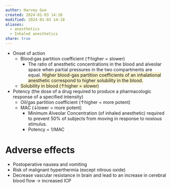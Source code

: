 ```yaml
---
author: Harvey Guo
created: 2024-01-03 14:18
modified: 2024-01-03 14:18
aliases:
  - anesthetics
  - Inhaled anesthetics
share: true
---
```

- Onset of action
	- Blood:gas partition coefficient (↑higher = slower)
		- The ratio of anesthetic concentrations in the blood and alveolar space when partial pressures in the two compartments are equal. <span style="background:rgba(240, 200, 0, 0.2)">Higher blood-gas partition coefficients of an inhalational anesthetic correspond to higher solubility in the blood.</span>
	- <span style="background:rgba(240, 200, 0, 0.2)">Solubility in blood (↑higher = slower)</span>
- Potency (the dose of a drug required to produce a pharmacologic response of a specified intensity)
	- Oil/gas partition coefficient (↑higher = more potent)
	- MAC (↓lower = more potent)
		- Minimum Alveolar Concentration (of inhaled anesthetic) required to prevent 50% of subjects from moving in response to noxious stimulus.
		- Potency = 1/MAC
# Adverse effects
- Postoperative nausea and vomiting
- Risk of malignant hyperthermia (except nitrous oxide)
- Decrease vascular resistance in brain and lead to an increase in cerebral blood flow → increased ICP
